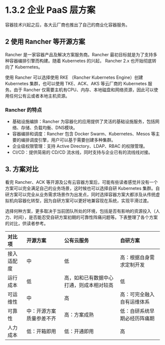 # 1.3.2 企业 PaaS 层方案

容器技术兴起之后，各大云厂商也推出了自己的商业化容器服务。

## 2 使用 Rancher 等开源方案

Rancher 是一家容器产品及解决方案服务商。Rancher 最初目标就是为了支持多种容器编排引擎而构建。随着 Kubernetes 的兴起， Rancher 2.x 也开始彻底转向了 Kubernetes。

使用 Rancher 可以选择使用 RKE （Rancher Kubernetes Engine）创建Kubernetes 集群，也可以使用 TKE、ACK、AKS 等云厂商的 Kubernetes 服务。由于 Rancher 仅需要主机有CPU、内存、本地磁盘和网络资源，因此可以使用任何公有云或者本地主机资源。

### Rancher 的特点

- 基础设施编排：Rancher 为容器化的应用提供了灵活的基础设施服务，包括网络、存储、负载均衡、DNS模块。
- 容器编排和调度：Rancher 包含 Docker Swarm、Kubernetes、Mesos 等主要的编排调度引擎，用户可以基于需要创建多种集群。
- 企业级权限管理：支持 Active Directory、LDAP、RBAC 的权限管理。
- CI/CD：提供简易的 CD/CD 流水线，同时支持与企业已有的流线线对接。


## 3. 方案对比

看完 Rancher、ACK 等开源及公有云容器方案后，可能有些读者感觉并没有一个方案可以完全满足自己的业务场景，这时候也可以选择自研 Kubernetes 集群。自研方案可以完全从业务需求场景作为出发点，同时选择容器方案大都涉及从传统虚拟机向容器化转型，因为自研方案可以更好地兼容现在系统，实现平滑过渡。

选择何种方案，更多取决于当前团队所处的环境，包括是否有影响的资源投入（人力、时间），是否能忍受自研方案初期的可靠性阵痛问题等。下表整理了各个方案的对比，供读者参考。

|对比项| 开源方案| 公有云服务|自研方案|
|:--|:--|:--|:--|
| 接入适配度| 中| 低| 高：根据自身需求定制开发|
|运行成本| 低| 高，如和已有数据中心打通，则成本相对较高 | 低 |
|可运维性| 中| 高|高：可完全融入自有运维体系|
|可靠性| 中：开源方案质量参差不齐| 高：方案成熟|低：自研系统早期必经历阵痛期|
|人力成本| 低：开箱即用| 低：开通即用| 高|

